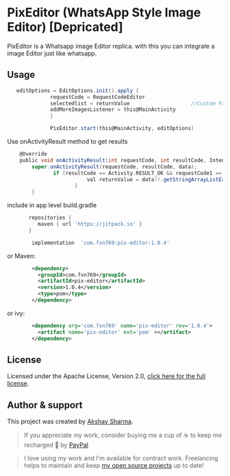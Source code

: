 

# PixEditor   (WhatsApp Style Image Editor) [Depricated]

PixEditor is a Whatsapp image Editor replica. with this you can integrate a image Editor just like whatsapp.




## Usage

```groovy
   editOptions = EditOptions.init().apply {
              requestCode = RequestCodeEditor
              selectedlist = returnValue                    //Custom Path For Image Storage
              addMoreImagesListener = this@MainActivity
              }

              PixEditor.start(this@MainActivity, editOptions)

```



Use onActivityResult method to get results
```groovy
    @Override
    public void onActivityResult(int requestCode, int resultCode, Intent data) {
        super.onActivityResult(requestCode, resultCode, data);
               if (resultCode == Activity.RESULT_OK && requestCode1 == RequestCodeEditor) {
                          val returnValue = data!!.getStringArrayListExtra(PixEditor.IMAGE_RESULTS)
                      }
        }
```

 include in app level build.gradle
 ```groovy
        repositories {
           maven { url 'https://jitpack.io' }
        }
 ```
```groovy
        implementation  'com.fxn769:pix-editor:1.0.4'
```
or Maven:
```xml
        <dependency>
          <groupId>com.fxn769</groupId>
          <artifactId>pix-editor</artifactId>
          <version>1.0.4</version>
          <type>pom</type>
        </dependency>
```
or ivy:
```xml
        <dependency org='com.fxn769' name='pix-editor' rev='1.0.4'>
          <artifact name='pix-editor' ext='pom' ></artifact>
        </dependency>
```


## License
Licensed under the Apache License, Version 2.0, [click here for the full license](/LICENSE).

## Author & support
This project was created by [Akshay Sharma](https://akshay2211.github.io/).

> If you appreciate my work, consider buying me a cup of :coffee: to keep me recharged :metal: by [PayPal](https://www.paypal.me/akshay2211)

> I love using my work and I'm available for contract work. Freelancing helps to maintain and keep [my open source projects](https://github.com/akshay2211/) up to date!


